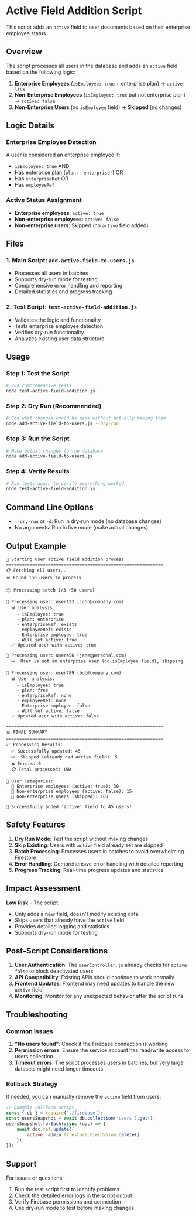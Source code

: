 # Active Field Addition Script

This script adds an `active` field to user documents based on their enterprise employee status.

## Overview

The script processes all users in the database and adds an `active` field based on the following logic:

1. **Enterprise Employees** (`isEmployee: true` + enterprise plan) → `active: true`
2. **Non-Enterprise Employees** (`isEmployee: true` but not enterprise plan) → `active: false`  
3. **Non-Enterprise Users** (no `isEmployee` field) → **Skipped** (no changes)

## Logic Details

### Enterprise Employee Detection
A user is considered an enterprise employee if:
- `isEmployee: true` AND
- Has enterprise plan (`plan: 'enterprise'`) OR
- Has `enterpriseRef` OR  
- Has `employeeRef`

### Active Status Assignment
- **Enterprise employees**: `active: true`
- **Non-enterprise employees**: `active: false`
- **Non-enterprise users**: Skipped (no `active` field added)

## Files

### 1. Main Script: `add-active-field-to-users.js`
- Processes all users in batches
- Supports dry-run mode for testing
- Comprehensive error handling and reporting
- Detailed statistics and progress tracking

### 2. Test Script: `test-active-field-addition.js`
- Validates the logic and functionality
- Tests enterprise employee detection
- Verifies dry-run functionality
- Analyzes existing user data structure

## Usage

### Step 1: Test the Script
```bash
# Run comprehensive tests
node test-active-field-addition.js
```

### Step 2: Dry Run (Recommended)
```bash
# See what changes would be made without actually making them
node add-active-field-to-users.js --dry-run
```

### Step 3: Run the Script
```bash
# Make actual changes to the database
node add-active-field-to-users.js
```

### Step 4: Verify Results
```bash
# Run tests again to verify everything worked
node test-active-field-addition.js
```

## Command Line Options

- `--dry-run` or `-d`: Run in dry-run mode (no database changes)
- No arguments: Run in live mode (make actual changes)

## Output Example

```
🚀 Starting user active field addition process
============================================================
📋 Fetching all users...
📊 Found 150 users to process

📦 Processing batch 1/3 (50 users)

👤 Processing user: user123 (john@company.com)
  📊 User analysis:
    - isEmployee: true
    - plan: enterprise
    - enterpriseRef: exists
    - employeeRef: exists
    - Enterprise employee: true
    - Will set active: true
  ✅ Updated user with active: true

👤 Processing user: user456 (jane@personal.com)
  ⏭️  User is not an enterprise user (no isEmployee field), skipping

👤 Processing user: user789 (bob@company.com)
  📊 User analysis:
    - isEmployee: true
    - plan: free
    - enterpriseRef: none
    - employeeRef: none
    - Enterprise employee: false
    - Will set active: false
  ✅ Updated user with active: false

============================================================
📊 FINAL SUMMARY
============================================================
📈 Processing Results:
  ✅ Successfully updated: 45
  ⏭️  Skipped (already had active field): 5
  ❌ Errors: 0
  📋 Total processed: 150

👥 User Categories:
  🏢 Enterprise employees (active: true): 30
  👤 Non-enterprise employees (active: false): 15
  🚫 Non-enterprise users (skipped): 100

🎉 Successfully added 'active' field to 45 users!
```

## Safety Features

1. **Dry Run Mode**: Test the script without making changes
2. **Skip Existing**: Users with `active` field already set are skipped
3. **Batch Processing**: Processes users in batches to avoid overwhelming Firestore
4. **Error Handling**: Comprehensive error handling with detailed reporting
5. **Progress Tracking**: Real-time progress updates and statistics

## Impact Assessment

**Low Risk** - The script:
- Only adds a new field, doesn't modify existing data
- Skips users that already have the `active` field
- Provides detailed logging and statistics
- Supports dry-run mode for testing

## Post-Script Considerations

1. **User Authentication**: The `userController.js` already checks for `active: false` to block deactivated users
2. **API Compatibility**: Existing APIs should continue to work normally
3. **Frontend Updates**: Frontend may need updates to handle the new `active` field
4. **Monitoring**: Monitor for any unexpected behavior after the script runs

## Troubleshooting

### Common Issues

1. **"No users found"**: Check if the Firebase connection is working
2. **Permission errors**: Ensure the service account has read/write access to users collection
3. **Timeout errors**: The script processes users in batches, but very large datasets might need longer timeouts

### Rollback Strategy

If needed, you can manually remove the `active` field from users:
```javascript
// Example rollback script
const { db } = require('./firebase');
const usersSnapshot = await db.collection('users').get();
usersSnapshot.forEach(async (doc) => {
    await doc.ref.update({
        active: admin.firestore.FieldValue.delete()
    });
});
```

## Support

For issues or questions:
1. Run the test script first to identify problems
2. Check the detailed error logs in the script output
3. Verify Firebase permissions and connection
4. Use dry-run mode to test before making changes 